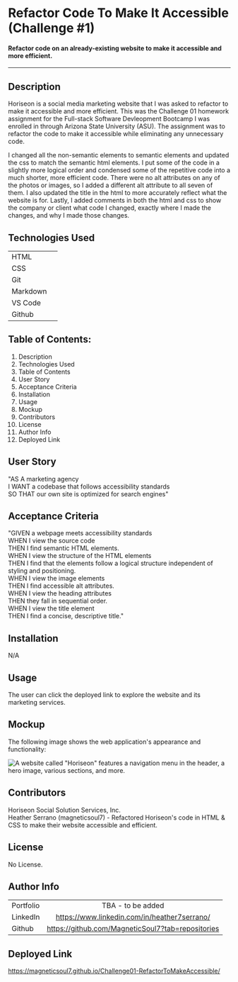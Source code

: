 
# Refactor Code To Make It Accessible (Challenge #1)

#### Refactor code on an already-existing website to make it accessible and more efficient.
--------

## Description

Horiseon is a social media marketing website that I was asked to refactor to make it accessible and more efficient. This was the Challenge 01 homework assignment for the Full-stack Software Devleopment Bootcamp I was enrolled in through Arizona State University (ASU). The assignment was to refactor the code to make it accessible while eliminating any unnecessary code. 

I changed all the non-semantic elements to semantic elements and updated the css to match the semantic html elements. I put some of the code in a slightly more logical order and condensed some of the repetitive code into a much shorter, more efficient code. There were no alt attributes on any of the photos or images, so I added a different alt attribute to all seven of them. I also updated the title in the html to more accurately reflect what the website is for. Lastly, I added comments in both the html and css to show the company or client what code I changed, exactly where I made the changes, and why I made those changes. 

## Technologies Used

|        |  | 
| ------------- |:-------------:| 
| HTML      |  | 
| CSS       |  |   
| Git       |  |   
| Markdown  |  |
| VS Code   |  |   
| Github    |  |   

## Table of Contents: 

1. Description <br>
2. Technologies Used <br>
3. Table of Contents <br>
4. User Story <br>
5. Acceptance Criteria <br>
6. Installation <br>
7. Usage <br>
8. Mockup <br>
9. Contributors <br>
10. License <br>
11. Author Info <br>
12. Deployed Link <br>

## User Story

"AS A marketing agency <br>
I WANT a codebase that follows accessibility standards <br>
SO THAT our own site is optimized for search engines" 

## Acceptance Criteria

"GIVEN a webpage meets accessibility standards <br>
WHEN I view the source code <br>
THEN I find semantic HTML elements. <br>
WHEN I view the structure of the HTML elements <br>
THEN I find that the elements follow a logical structure independent of styling and positioning. <br>
WHEN I view the image elements <br>
THEN I find accessible alt attributes. <br>
WHEN I view the heading attributes <br>
THEN they fall in sequential order. <br>
WHEN I view the title element <br>
THEN I find a concise, descriptive title."

## Installation 

N/A

## Usage

The user can click the deployed link to explore the website and its marketing services.

## Mockup

The following image shows the web application's appearance and functionality:

![A website called "Horiseon" features a navigation menu in the header, a hero image, various sections, and more.](https://static.bc-edx.com/coding/software-dev/01-HTML-Git-CSS/assets/01-html-css-git-homework-demo.png) 

## Contributors

Horiseon Social Solution Services, Inc. <br>
Heather Serrano (magneticsoul7) - Refactored Horiseon's code in HTML & CSS to make their website accessible and efficient.

## License

No License.

## Author Info

|        |  | 
| ------------- |:-------------:| 
| Portfolio | TBA - to be added | 
| LinkedIn  | https://www.linkedin.com/in/heather7serrano/ |   
| Github    | https://github.com/MagneticSoul7?tab=repositories |   

## Deployed Link 

https://magneticsoul7.github.io/Challenge01-RefactorToMakeAccessible/

